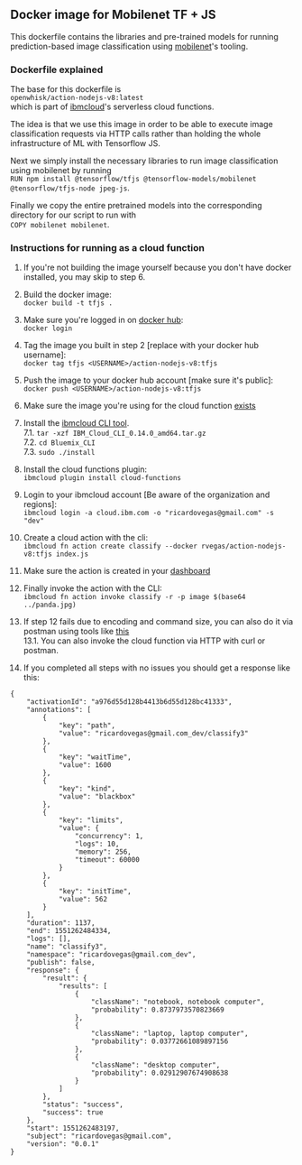 ## Docker image for Mobilenet TF + JS

This dockerfile contains the libraries and pre-trained models 
for running prediction-based image classification using 
[mobilenet](https://ai.googleblog.com/2017/06/mobilenets-open-source-models-for.html)'s 
tooling.

### Dockerfile explained
  
The base for this dockerfile is  
`openwhisk/action-nodejs-v8:latest`  
which is part of [ibmcloud](https://console.bluemix.net/openwhisk/)'s serverless 
cloud functions.
  
The idea is that we use this image in order to be able to execute 
image classification requests via HTTP calls rather than holding the 
whole infrastructure of ML with Tensorflow JS.
  
Next we simply install the necessary libraries to run image classification 
using mobilenet by running  
`RUN npm install @tensorflow/tfjs @tensorflow-models/mobilenet @tensorflow/tfjs-node jpeg-js`.
  
Finally we copy the entire pretrained models into the corresponding 
directory for our script to run with  
`COPY mobilenet mobilenet`.
  
### Instructions for running as a cloud function
  
1. If you're not building the image yourself because you don't have 
docker installed, you may skip to step 6.

2. Build the docker image:  
```docker build -t tfjs .```

3. Make sure you're logged in on [docker hub](https://hub.docker.com/):  
```docker login```

4. Tag the image you built in step 2 [replace <USERNAME> with your docker hub username]:  
```docker tag tfjs <USERNAME>/action-nodejs-v8:tfjs```

5. Push the image to your docker hub account [make sure it's public]:  
```docker push <USERNAME>/action-nodejs-v8:tfjs```

6. Make sure the image you're using for the cloud function [exists](https://hub.docker.com/r/rvegas/action-nodejs-v8/)  

7. Install the [ibmcloud CLI tool](https://console.bluemix.net/openwhisk/learn/cli).  
  7.1. ```tar -xzf IBM_Cloud_CLI_0.14.0_amd64.tar.gz```  
  7.2. ```cd Bluemix_CLI```  
  7.3. ```sudo ./install```  
  
8. Install the cloud functions plugin:  
```ibmcloud plugin install cloud-functions```  

9. Login to your ibmcloud account [Be aware of the organization and regions]:    
```ibmcloud login -a cloud.ibm.com -o "ricardovegas@gmail.com" -s "dev"```  

10. Create a cloud action with the cli:  
```ibmcloud fn action create classify --docker rvegas/action-nodejs-v8:tfjs index.js```  

11. Make sure the action is created in your [dashboard](https://console.bluemix.net/openwhisk/actions)  

12. Finally invoke the action with the CLI:  
```ibmcloud fn action invoke classify -r -p image $(base64 ../panda.jpg)```  

13. If step 12 fails due to encoding and command size, you can also do it via postman using 
tools like [this](https://www.browserling.com/tools/image-to-base64)  
  13.1. You can also invoke the cloud function via HTTP with curl or postman.  
  
14. If you completed all steps with no issues you should get a response like this:  
```
{
    "activationId": "a976d55d128b4413b6d55d128bc41333",
    "annotations": [
        {
            "key": "path",
            "value": "ricardovegas@gmail.com_dev/classify3"
        },
        {
            "key": "waitTime",
            "value": 1600
        },
        {
            "key": "kind",
            "value": "blackbox"
        },
        {
            "key": "limits",
            "value": {
                "concurrency": 1,
                "logs": 10,
                "memory": 256,
                "timeout": 60000
            }
        },
        {
            "key": "initTime",
            "value": 562
        }
    ],
    "duration": 1137,
    "end": 1551262484334,
    "logs": [],
    "name": "classify3",
    "namespace": "ricardovegas@gmail.com_dev",
    "publish": false,
    "response": {
        "result": {
            "results": [
                {
                    "className": "notebook, notebook computer",
                    "probability": 0.8737973570823669
                },
                {
                    "className": "laptop, laptop computer",
                    "probability": 0.03772661089897156
                },
                {
                    "className": "desktop computer",
                    "probability": 0.02912907674908638
                }
            ]
        },
        "status": "success",
        "success": true
    },
    "start": 1551262483197,
    "subject": "ricardovegas@gmail.com",
    "version": "0.0.1"
}
```
